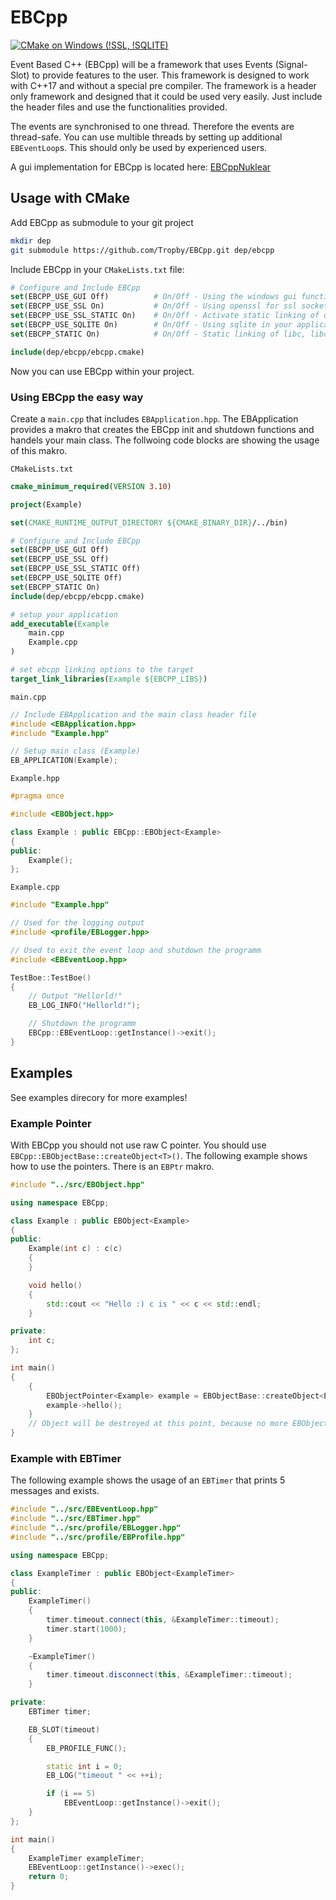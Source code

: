 # EBCpp

[![CMake on Windows (!SSL, !SQLITE)](https://github.com/Tropby/EBCpp/actions/workflows/cmake-single-platform.yml/badge.svg)](https://github.com/Tropby/EBCpp/actions/workflows/cmake-single-platform.yml)

Event Based C++ (EBCpp) will be a framework that uses Events (Signal-Slot) to provide features to the user. This framework is designed to work with C++17 and without a special pre compiler. The framework is a header only framework and designed that it could be used very easily. Just include the header files and use the functionalities provided.

The events are synchronised to one thread. Therefore the events are thread-safe. You can use multible threads by setting up additional `EBEventLoop`s. This should only be used by experienced users.

A gui implementation for EBCpp is located here: [EBCppNuklear](https://github.com/Tropby/EBCppNuklear)

## Usage with CMake

Add EBCpp as submodule to your git project

```bash
mkdir dep
git submodule https://github.com/Tropby/EBCpp.git dep/ebcpp
```

Include EBCpp in your `CMakeLists.txt` file:

```cmake
# Configure and Include EBCpp
set(EBCPP_USE_GUI Off)          # On/Off - Using the windows gui functions (only for testing)
set(EBCPP_USE_SSL On)           # On/Off - Using openssl for ssl sockets and https
set(EBCPP_USE_SSL_STATIC On)    # On/Off - Activate static linking of openssl into your application (see openssl license)
set(EBCPP_USE_SQLITE On)        # On/Off - Using sqlite in your application (static linked)
set(EBCPP_STATIC On)            # On/Off - Static linking of libc, libc++ and winpthread

include(dep/ebcpp/ebcpp.cmake)
```

Now you can use EBCpp within your project.

### Using EBCpp the easy way

Create a `main.cpp` that includes `EBApplication.hpp`. The EBApplication provides a makro that creates the EBCpp init and shutdown functions and handels your main class. The follwoing code blocks are showing the usage of this makro.  

`CMakeLists.txt`

```cmake
cmake_minimum_required(VERSION 3.10)

project(Example)

set(CMAKE_RUNTIME_OUTPUT_DIRECTORY ${CMAKE_BINARY_DIR}/../bin)

# Configure and Include EBCpp
set(EBCPP_USE_GUI Off)
set(EBCPP_USE_SSL Off)
set(EBCPP_USE_SSL_STATIC Off)
set(EBCPP_USE_SQLITE Off)
set(EBCPP_STATIC On)
include(dep/ebcpp/ebcpp.cmake)

# setup your application
add_executable(Example 
    main.cpp
    Example.cpp
)

# set ebcpp linking options to the target
target_link_libraries(Example ${EBCPP_LIBS})
```

`main.cpp`

```c++
// Include EBApplication and the main class header file
#include <EBApplication.hpp>
#include "Example.hpp"

// Setup main class (Example)
EB_APPLICATION(Example);
```

`Example.hpp`
```c++
#pragma once

#include <EBObject.hpp>

class Example : public EBCpp::EBObject<Example>
{
public:
    Example();
};
```

`Example.cpp`

```c++
#include "Example.hpp"

// Used for the logging output
#include <profile/EBLogger.hpp>

// Used to exit the event loop and shutdown the programm
#include <EBEventLoop.hpp>

TestBoe::TestBoe()
{
    // Output "Hellorld!"
    EB_LOG_INFO("Hellorld!");

    // Shutdown the programm
    EBCpp::EBEventLoop::getInstance()->exit();
}

```

## Examples

See examples direcory for more examples!

### Example Pointer

With EBCpp you should not use raw C pointer.  You should use `EBCpp::EBObjectBase::createObject<T>()`. The following example shows how to use the pointers. There is an `EBPtr` makro.

```C++
#include "../src/EBObject.hpp"

using namespace EBCpp;

class Example : public EBObject<Example>
{
public:
    Example(int c) : c(c)
    {
    }

    void hello()
    {
        std::cout << "Hello :) c is " << c << std::endl;
    }

private:
    int c;
};

int main()
{
    {
        EBObjectPointer<Example> example = EBObjectBase::createObject<Example>(15);
        example->hello();
    }
    // Object will be destroyed at this point, because no more EBObjectPointers are pointing to it.
}

```

### Example with EBTimer

The following example shows the usage of an `EBTimer` that prints 5 messages and exists.

```C++
#include "../src/EBEventLoop.hpp"
#include "../src/EBTimer.hpp"
#include "../src/profile/EBLogger.hpp"
#include "../src/profile/EBProfile.hpp"

using namespace EBCpp;

class ExampleTimer : public EBObject<ExampleTimer>
{
public:
    ExampleTimer() 
    {
        timer.timeout.connect(this, &ExampleTimer::timeout);
        timer.start(1000);
    }

    ~ExampleTimer()
    {
        timer.timeout.disconnect(this, &ExampleTimer::timeout);
    }

private:
    EBTimer timer;

    EB_SLOT(timeout)
    {
        EB_PROFILE_FUNC();

        static int i = 0;
        EB_LOG("timeout " << ++i);

        if (i == 5)
            EBEventLoop::getInstance()->exit();
    }
};

int main()
{
    ExampleTimer exampleTimer;
    EBEventLoop::getInstance()->exec();
    return 0;
}
```
